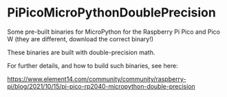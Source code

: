 # PiPicoMicroPythonDoublePrecision

Some pre-built binaries for MicroPython for the Raspberry Pi Pico and Pico W (they are different, download the correct binary!)

These binaries are built with double-precision math.

For further details, and how to build such binaries, see here:

https://www.element14.com/community/community/raspberry-pi/blog/2021/10/15/pi-pico-rp2040-micropython-double-precision



